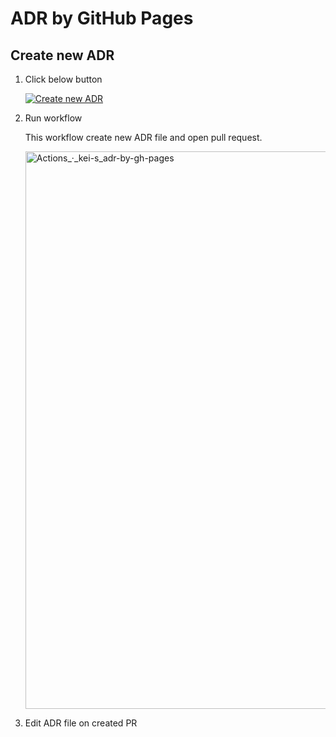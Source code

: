 # ADR by GitHub Pages

## Create new ADR

1. Click below button

    [![Create new ADR](https://github.com/kei-s/adr-by-gh-pages/actions/workflows/create-new-adr.yml/badge.svg?branch=main&event=workflow_dispatch)](https://github.com/kei-s/adr-by-gh-pages/actions/workflows/create-new-adr.yml)

1. Run workflow

    This workflow create new ADR file and open pull request.

    <img width="892" alt="Actions_·_kei-s_adr-by-gh-pages" src="https://user-images.githubusercontent.com/8451/158020025-2272b5b5-1781-432a-a573-ee7f69218aad.png">

1. Edit ADR file on created PR

    

     
